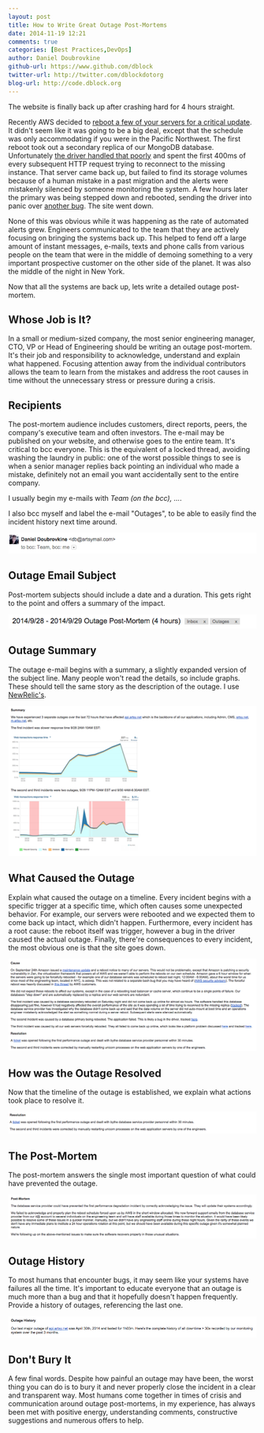 ```yaml
---
layout: post
title: How to Write Great Outage Post-Mortems
date: 2014-11-19 12:21
comments: true
categories: [Best Practices,DevOps]
author: Daniel Doubrovkine
github-url: https://www.github.com/dblock
twitter-url: http://twitter.com/dblockdotorg
blog-url: http://code.dblock.org
---
```


The website is finally back up after crashing hard for 4 hours straight.

Recently AWS decided to [reboot a few of your servers for a critical update](http://aws.amazon.com/blogs/aws/ec2-maintenance-update). It didn't seem like it was going to be a big deal, except that the schedule was only accommodating if you were in the Pacific Northwest. The first reboot took out a secondary replica of our MongoDB database. Unfortunately [the driver handled that poorly](https://github.com/mongoid/moped/issues/321) and spent the first 400ms of every subsequent HTTP request trying to reconnect to the missing instance. That server came back up, but failed to find its storage volumes because of a human mistake in a past migration and the alerts were mistakenly silenced by someone monitoring the system. A few hours later the primary was being stepped down and rebooted, sending the driver into panic over [another bug](https://github.com/mongoid/moped/issues/323). The site went down.

None of this was obvious while it was happening as the rate of automated alerts grew. Engineers communicated to the team that they are actively focusing on bringing the systems back up. This helped to fend off a large amount of instant messages, e-mails, texts and phone calls from various people on the team that were in the middle of demoing something to a very important prospective customer on the other side of the planet. It was also the middle of the night in New York.

Now that all the systems are back up, lets write a detailed outage post-mortem.

<!-- more -->

## Whose Job is It?

In a small or medium-sized company, the most senior engineering manager, CTO, VP or Head of Engineering should be writing an outage post-mortem. It's their job and responsibility to acknowledge, understand and explain what happened. Focusing attention away from the individual contributors allows the team to learn from the mistakes and address the root causes in time without the unnecessary stress or pressure during a crisis.

## Recipients

The post-mortem audience includes customers, direct reports, peers, the company's executive team and often investors. The e-mail may be published on your website, and otherwise goes to the entire team. It's critical to bcc everyone. This is the equivalent of a locked thread, avoiding washing the laundry in public: one of the worst possible things to see is when a senior manager replies back pointing an individual who made a mistake, definitely not an email you want accidentally sent to the entire company.

I usually begin my e-mails with _Team (on the bcc), ..._.

I also bcc myself and label the e-mail "Outages", to be able to easily find the incident history next time around.

![header](/images/2014-11-19-how-to-write-great-outage-post-mortems/header.png)

## Outage Email Subject

Post-mortem subjects should include a date and a duration. This gets right to the point and offers a summary of the impact.

![subject](/images/2014-11-19-how-to-write-great-outage-post-mortems/subject.png)

## Outage Summary

The outage e-mail begins with a summary, a slightly expanded version of the subject line. Many people won't read the details, so include graphs. These should tell the same story as the description of the outage. I use [NewRelic's](http://newrelic.com).

![summary](/images/2014-11-19-how-to-write-great-outage-post-mortems/summary.png)

## What Caused the Outage

Explain what caused the outage on a timeline. Every incident begins with a specific trigger at a specific time, which often causes some unexpected behavior. For example, our servers were rebooted and we expected them to come back up intact, which didn't happen. Furthermore, every incident has a root cause: the reboot itself was trigger, however a bug in the driver caused the actual outage. Finally, there're consequences to every incident, the most obvious one is that the site goes down.

![cause](/images/2014-11-19-how-to-write-great-outage-post-mortems/cause.png)

## How was the Outage Resolved

Now that the timeline of the outage is established, we explain what actions took place to resolve it.

![resolution](/images/2014-11-19-how-to-write-great-outage-post-mortems/resolution.png)

## The Post-Mortem

The post-mortem answers the single most important question of what could have prevented the outage.

![post-mortem](/images/2014-11-19-how-to-write-great-outage-post-mortems/post-mortem.png)

## Outage History

To most humans that encounter bugs, it may seem like your systems have failures all the time. It's important to educate everyone that an outage is much more than a bug and that it hopefully doesn't happen frequently. Provide a history of outages, referencing the last one.

![history](/images/2014-11-19-how-to-write-great-outage-post-mortems/history.png)

## Don't Bury It

A few final words. Despite how painful an outage may have been, the worst thing you can do is to bury it and never properly close the incident in a clear and transparent way. Most humans come together in times of crisis and communication around outage post-mortems, in my experience, has always been met with positive energy, understanding comments, constructive suggestions and numerous offers to help.
